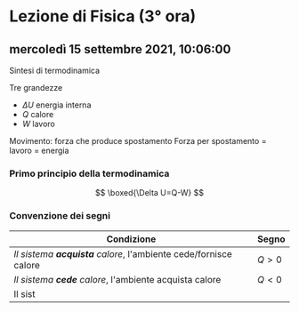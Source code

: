 # Lezione di Fisica (3° ora)

## mercoledì 15 settembre 2021, 10:06:00

Sintesi di termodinamica

Tre grandezze

* $\Delta U$ energia interna
* $Q$ calore
* $W$ lavoro



Movimento: forza che produce spostamento
Forza per spostamento = lavoro = energia

### Primo principio della termodinamica


$$
\boxed{\Delta U=Q-W}
$$

### Convenzione dei segni

|Condizione|Segno|
|---|---|
|_Il sistema **acquista** calore_, l'ambiente cede/fornisce calore|$Q > 0$|
|_Il sistema **cede** calore_, l'ambiente acquista calore|$Q < 0$|
|Il sist
<!--stackedit_data:
eyJoaXN0b3J5IjpbOTkwNTg5MTM4LDI3NTg0MTI4MF19
-->
